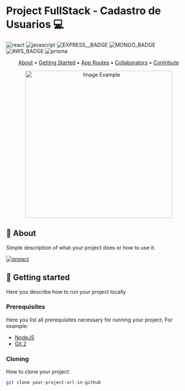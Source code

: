 # Project FullStack - Cadastro de Usuarios 💻

![react](https://img.shields.io/badge/React-005CFE?style=for-the-badge&logo=react)
![javascript](https://img.shields.io/badge/Javascript-000?style=for-the-badge&logo=javascript)
![EXPRESS__BADGE](https://img.shields.io/badge/express-005CFE?style=for-the-badge&logo=express)
![MONGO_BADGE](https://img.shields.io/badge/MongoDB-%234ea94b.svg?style=for-the-badge&logo=mongodb&logoColor=white)
![AWS_BADGE](https://img.shields.io/badge/AWS-%23FF9900.svg?style=for-the-badge&logo=amazon-aws&logoColor=white)
![prisma](https://img.shields.io/badge/Prisma-2D3748?style=for-the-badge&logo=prisma&logoColor=white)


<p align="center">
 <a href="#about">About</a> • 
 <a href="#started">Getting Started</a> • 
 <a href="#routes">App Routes</a> • 
 <a href="#colab">Collaborators</a> •
 <a href="#contribute">Contribute</a>
</p>

<p align="center">
    <img src="../.github/example.png" alt="Image Example" width="400px">
</p>

## 📌 About

Simple description of what your project does or how to use it.

[![project](https://img.shields.io/badge/📱Visit_this_project-000?style=for-the-badge&logo=project)](https://github.com/Fernanda-Kipper/Readme-Templates)

## 🚀 Getting started

Here you describe how to run your project locally

### Prerequisites

Here you list all prerequisites necessary for running your project. For example:

- [NodeJS](https://github.com/)
- [Git 2](https://github.com)

### Cloning

How to clone your project:

```bash
git clone your-project-url-in-github
